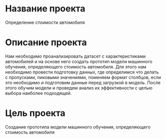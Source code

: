 # Название проекта
Определение стоимости автомобиля
# Описание проекта
Нам необходимо проанализировать датасет с характеристиками автомобилей и на основе него создать прототип модели машинного обучения, определяющего стоимость автомобиля. Для этого нам необходимо провести подготовку данных, где определимся что делать с пропусками, пиковыми значениями, поменяем формат столбцов, если это необходимо и подготовим данные перед загрузкой в модель. После этого обучим модели и проведем анализ их эффективности с целью выбора наиболее подходящей.
# Цель проекта
Создание прототипа модели машинного обучения, определяющего стоимость автомобиля


